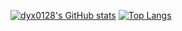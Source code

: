 [![dyx0128's GitHub stats](https://github-readme-stats.vercel.app/api?username=dyx0128)](https://github.com/anuraghazra/github-readme-stats)
[![Top Langs](https://github-readme-stats.vercel.app/api/top-langs/?username=dyx0128&layout=compact)](https://github.com/anuraghazra/github-readme-stats)
